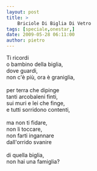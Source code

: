 ```yaml
---
layout: post
title: >
    Briciole Di Biglia Di Vetro
tags: [speciale,onestar,]
date: 2009-05-28 06:11:00
author: pietro
---
```

Ti ricordi<br/>o bambino della biglia,<br/>dove guardi,<br/>non c'è più, ora è graniglia,<br/><br/>per terra che dipinge<br/>tanti arcobaleni finti,<br/>sui muri e lei che finge,<br/>e tutti sorridono contenti,<br/><br/>ma non ti fidare,<br/>non li toccare,<br/>non farti ingannare<br/>dall'orrido svanire<br/><br/>di quella biglia,<br/>non hai una famiglia?

